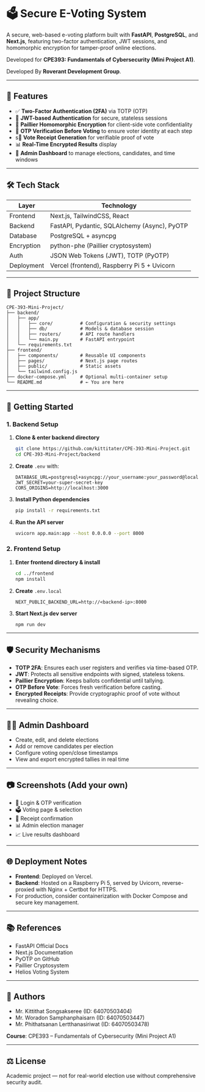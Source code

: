 # 🗳️ Secure E-Voting System

A secure, web-based e-voting platform built with **FastAPI**, **PostgreSQL**, and **Next.js**, featuring two-factor authentication, JWT sessions, and homomorphic encryption for tamper-proof online elections.

Developed for **CPE393: Fundamentals of Cybersecurity (Mini Project A1)**.

Developed By **Roverant Development Group**.

---

## 🔐 Features

- ✅ **Two-Factor Authentication (2FA)** via TOTP (OTP)
- 🔑 **JWT-based Authentication** for secure, stateless sessions
- 🧠 **Paillier Homomorphic Encryption** for client-side vote confidentiality
- 🛂 **OTP Verification Before Voting** to ensure voter identity at each step
- s🧾 **Vote Receipt Generation** for verifiable proof of vote
- 📊 **Real-Time Encrypted Results** display
- 👤 **Admin Dashboard** to manage elections, candidates, and time windows

---

## 🛠️ Tech Stack

| Layer | Technology |
| --- | --- |
| Frontend | Next.js, TailwindCSS, React |
| Backend | FastAPI, Pydantic, SQLAlchemy (Async), PyOTP |
| Database | PostgreSQL + asyncpg |
| Encryption | python-phe (Paillier cryptosystem) |
| Auth | JSON Web Tokens (JWT), TOTP (PyOTP) |
| Deployment | Vercel (frontend), Raspberry Pi 5 + Uvicorn |

---

## 📂 Project Structure

```
CPE-393-Mini-Project/
├── backend/
│   ├── app/
│   │   ├── core/          # Configuration & security settings
│   │   ├── db/            # Models & database session
│   │   ├── routers/       # API route handlers
│   │   └── main.py        # FastAPI entrypoint
│   └── requirements.txt
├── frontend/
│   ├── components/        # Reusable UI components
│   ├── pages/             # Next.js page routes
│   ├── public/            # Static assets
│   └── tailwind.config.js
├── docker-compose.yml     # Optional multi-container setup
└── README.md              # ← You are here
```

---

## 🚀 Getting Started

### 1. Backend Setup

1. **Clone & enter backend directory**

   ```bash
   git clone https://github.com/kittitater/CPE-393-Mini-Project.git
   cd CPE-393-Mini-Project/backend
   ```

2. **Create** `.env` with:

   ```
   DATABASE_URL=postgresql+asyncpg://your_username:your_password@localhost:5432/evotingdb
   JWT_SECRET=your-super-secret-key
   CORS_ORIGINS=http://localhost:3000
   ```

3. **Install Python dependencies**

   ```bash
   pip install -r requirements.txt
   ```

4. **Run the API server**

   ```bash
   uvicorn app.main:app --host 0.0.0.0 --port 8000
   ```

### 2. Frontend Setup

1. **Enter frontend directory & install**

   ```bash
   cd ../frontend
   npm install
   ```

2. **Create** `.env.local`

   ```
   NEXT_PUBLIC_BACKEND_URL=http://<backend-ip>:8000
   ```

3. **Start Next.js dev server**

   ```bash
   npm run dev
   ```

---

## 🛡️ Security Mechanisms

- **TOTP 2FA**: Ensures each user registers and verifies via time-based OTP.
- **JWT**: Protects all sensitive endpoints with signed, stateless tokens.
- **Paillier Encryption**: Keeps ballots confidential until tallying.
- **OTP Before Vote**: Forces fresh verification before casting.
- **Encrypted Receipts**: Provide cryptographic proof of vote without revealing choice.

---

## 👨‍💼 Admin Dashboard

- Create, edit, and delete elections
- Add or remove candidates per election
- Configure voting open/close timestamps
- View and export encrypted tallies in real time

---

## 📷 Screenshots (Add your own)

- 👤 Login & OTP verification
- 🗳️ Voting page & selection
- 🧾 Receipt confirmation
- 📊 Admin election manager
- 📈 Live results dashboard

---

## 🌐 Deployment Notes

- **Frontend**: Deployed on Vercel.
- **Backend**: Hosted on a Raspberry Pi 5, served by Uvicorn, reverse-proxied with Nginx + Certbot for HTTPS.
- For production, consider containerization with Docker Compose and secure key management.

---

## 📚 References

- FastAPI Official Docs
- Next.js Documentation
- PyOTP on GitHub
- Paillier Cryptosystem
- Helios Voting System

---

## 👥 Authors

- Mr. Kittithat Songsakseree (ID: 64070503404)
- Mr. Woradon Samphanphaisarn (ID: 64070503447)
- Mr. Phithatsanan Lertthanasiriwat (ID: 64070503478)

**Course**: CPE393 – Fundamentals of Cybersecurity (Mini Project A1)

---

## ⚖️ License

Academic project — not for real-world election use without comprehensive security audit.

